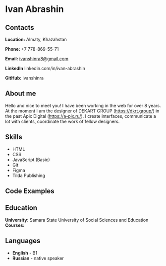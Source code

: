 # Ivan Abrashin

## Contacts

**Location:** Almaty, Khazahstan

**Phone:** +7 778-869-55-71

**Email:** ivanshinra8@gmail.com

**LinkedIn** linkedin.com/in/ivan-abrashin

**GitHub:** ivanshinra

## About me
Hello and nice to meet you! I have been working in the web for over 8 years.
At the moment I am the designer of DEKART GROUP (https://dkrt.group/) in the past Apix Digital (https://a-pix.ru/). I create interfaces, communicate a lot with clients, coordinate the work of fellow designers.

## Skills
* HTML
* CSS
* JavaScript (Basic)
* Git
* Figma 
* Tilda Publishing

## Code Examples

## Education
**University:** Samara State University of Social Sciences and Education
**Courses:**

## Languages
- **English** - B1 
- **Russian** - native speaker
